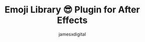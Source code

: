 ---
layout: redirected
title: Emoji Library 😎 Plugin for After Effects
image: /images/2022/09/emoji_branding_gumroad.gif
author: jamesxdigital
permalink: /EmojiLibraryPost/
redirect_to:  /EmojiLibrary/
tags:
  - after-effects-tools
---